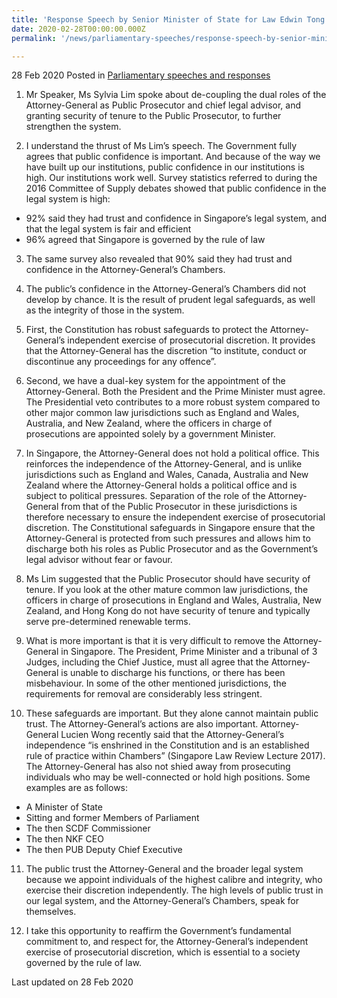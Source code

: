 ```yaml
---
title: 'Response Speech by Senior Minister of State for Law Edwin Tong at the Committee of Supply Debate 2020 (Attorney General''s Chambers)'
date: 2020-02-28T00:00:00.000Z
permalink: '/news/parliamentary-speeches/response-speech-by-senior-minister-of-state-for-law-edwin-tong-at-the-committee-of-supply-debate-2020-(attorney-general''s-chambers)'/

---
```



28 Feb 2020 Posted in [Parliamentary speeches and responses](/news/parliamentary-speeches)

1.	Mr Speaker, Ms Sylvia Lim spoke about de-coupling the dual roles of the Attorney-General as Public Prosecutor and chief legal advisor, and granting security of tenure to the Public Prosecutor, to further strengthen the system.

2.	I understand the thrust of Ms Lim’s speech. The Government fully agrees that public confidence is important. And because of the way we have built up our institutions, public confidence in our institutions is high. Our institutions work well. Survey statistics referred to during the 2016 Committee of Supply debates showed that public confidence in the legal system is high:
<ul style="list-style-type:disc;">
<li>92% said they had trust and confidence in Singapore’s legal system, and that the legal system is fair and efficient</li>
<li>96% agreed that Singapore is governed by the rule of law</li>
</ul>

<ol start="3">
<li>The same survey also revealed that 90% said they had trust and confidence in the Attorney-General’s Chambers.</li>
</ol>

<ol start="4">
<li>The public’s confidence in the Attorney-General’s Chambers did not develop by chance. It is the result of prudent legal safeguards, as well as the integrity of those in the system.</li>
</ol>

<ol start="5">
<li>First, the Constitution has robust safeguards to protect the Attorney-General’s independent exercise of prosecutorial discretion. It provides that the Attorney-General has the discretion “to institute, conduct or discontinue any proceedings for any offence”.</li>
</ol>

<ol start="6">
<li>Second, we have a dual-key system for the appointment of the Attorney-General. Both the President and the Prime Minister must agree. The Presidential veto contributes to a more robust system compared to other major common law jurisdictions such as England and Wales, Australia, and New Zealand, where the officers in charge of prosecutions are appointed solely by a government Minister.</li>
</ol>

<ol start="7">
<li>In Singapore, the Attorney-General does not hold a political office. This reinforces the independence of the Attorney-General, and is unlike jurisdictions such as England and Wales, Canada, Australia and New Zealand where the Attorney-General holds a political office and is subject to political pressures. Separation of the role of the Attorney-General from that of the Public Prosecutor in these jurisdictions is therefore necessary to ensure the independent exercise of prosecutorial discretion. The Constitutional safeguards in Singapore ensure that the Attorney-General is protected from such pressures and allows him to discharge both his roles as Public Prosecutor and as the Government’s legal advisor without fear or favour.</li>
</ol>

<ol start="8">
<li>Ms Lim suggested that the Public Prosecutor should have security of tenure. If you look at the other mature common law jurisdictions, the officers in charge of prosecutions in England and Wales, Australia, New Zealand, and Hong Kong do not have security of tenure and typically serve pre-determined renewable terms.</li>
</ol>

<ol start="9">
<li>What is more important is that it is very difficult to remove the Attorney-General in Singapore. The President, Prime Minister and a tribunal of 3 Judges, including the Chief Justice, must all agree that the Attorney-General is unable to discharge his functions, or there has been misbehaviour. In some of the other mentioned jurisdictions, the requirements for removal are considerably less stringent.</li>
</ol> 

<ol start="10">
<li>These safeguards are important. But they alone cannot maintain public trust. The Attorney-General’s actions are also important. Attorney-General Lucien Wong recently said that the Attorney-General’s independence “is enshrined in the Constitution and is an established rule of practice within Chambers” (Singapore Law Review Lecture 2017). The Attorney-General has also not shied away from prosecuting individuals who may be well-connected or hold high positions. Some examples are as follows:</li>
</ol>
<ul style="list-style-type:disc;">
<li>A Minister of State</li>
<li>Sitting and former Members of Parliament</li>
<li>The then SCDF Commissioner</li>
<li>The then NKF CEO</li>
<li>The then PUB Deputy Chief Executive</li>
</ul>

<ol start="11">
<li>The public trust the Attorney-General and the broader legal system because we appoint individuals of the highest calibre and integrity, who exercise their discretion independently. The high levels of public trust in our legal system, and the Attorney-General’s Chambers, speak for themselves.</li>
</ol>

<ol start="12">
<li>I take this opportunity to reaffirm the Government’s fundamental commitment to, and respect for, the Attorney-General’s independent exercise of prosecutorial discretion, which is essential to a society governed by the rule of law.</li>
</ol>

<p class="right-side-updated">Last updated on 28 Feb 2020</p> 
